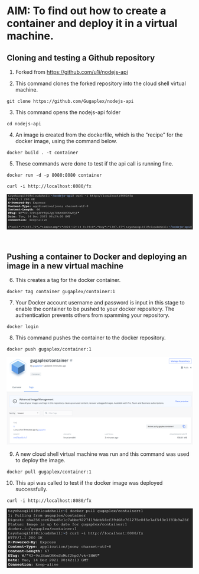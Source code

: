 <h1>AIM: To find out how to create a container and deploy it in a virtual machine.</h1>

## Cloning and testing a Github repository
1. Forked from https://github.com/u1i/nodejs-api


2. This command clones the forked repository into the cloud shell virtual machine. 
```
git clone https://github.com/Gugaplex/nodejs-api
```

3. This command opens the nodejs-api folder
```
cd nodejs-api
```

4. An image is created from the dockerfile, which is the “recipe” for the docker image, using the command below.
```
docker build . -t container
```

5. These commands were done to test if the api call is running fine. 
```
docker run -d -p 8080:8080 container
```
```
curl -i http://localhost:8080/fx
```
<p align="center">
  <img src="https://raw.githubusercontent.com/Gugaplex/nodejs-api/master/Picture1.png" align="center"></img>
</p>

</br>

## Pushing a container to Docker and deploying an image in a new virtual machine
6. This creates a tag for the docker container.
```
docker tag container gugaplex/container:1
```

7. Your Docker account username and password is input in this stage to enable the container to be pushed to your docker repository.
The authentication prevents others from spamming your repository.
```
docker login
```

8. This command pushes the container to the docker repository. 
```
docker push gugaplex/container:1
``` 
<p align="center">
  <img src="https://raw.githubusercontent.com/Gugaplex/nodejs-api/master/Picture2.png"></img>
</p>

9. A new cloud shell virtual machine was run and this command was used to deploy the image.
```
docker pull gugaplex/container:1
```

10. This api was called to test if the docker image was deployed successfully. 
```
curl -i http://localhost:8080/fx
```
<p align="center">
  <img src="https://raw.githubusercontent.com/Gugaplex/nodejs-api/master/Picture3.png"></img>
</p>

